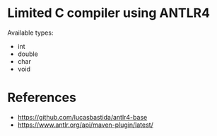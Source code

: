 # Limited C compiler using ANTLR4

Available types:
- int
- double
- char
- void


# References
- https://github.com/lucasbastida/antlr4-base
- https://www.antlr.org/api/maven-plugin/latest/